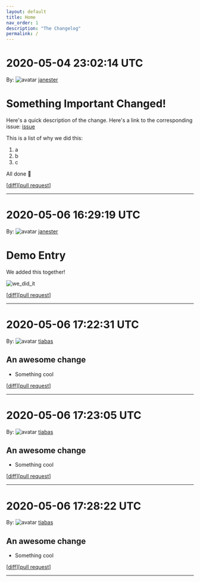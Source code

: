 ```yaml
---
layout: default
title: Home
nav_order: 1
description: "The Changelog"
permalink: /
---
```


# 2020-05-04 23:02:14 UTC

By: ![avatar](https://avatars1.githubusercontent.com/u/3330181?v=4&s=50) [janester](https://github.com/janester)

# Something Important Changed!

Here's a quick description of the change. Here's a link to the corresponding issue: [issue]()

This is a list of why we did this:

1. a
1. b
1. c

All done 🎉

[[diff](https://github.com/githubsatelliteworkshops/webhooks-with-rest/pull/9.diff)][[pull request](https://github.com/githubsatelliteworkshops/webhooks-with-rest/pull/9)]
* * *


# 2020-05-06 16:29:19 UTC

By: ![avatar](https://avatars1.githubusercontent.com/u/3330181?v=4&s=50) [janester](https://github.com/janester)

# Demo Entry

We added this together!

![we_did_it](https://user-images.githubusercontent.com/3330181/80780711-e9343480-8b3d-11ea-8a54-ab9fe9e70f95.gif)

[[diff](https://github.com/githubsatelliteworkshops/webhooks-with-rest/pull/18.diff)][[pull request](https://github.com/githubsatelliteworkshops/webhooks-with-rest/pull/18)]
* * *

# 2020-05-06 17:22:31 UTC

By: ![avatar](https://avatars3.githubusercontent.com/u/191347?v=4&s=50) [tiabas](https://github.com/tiabas)

## An awesome change
- Something cool

[[diff](https://github.com/tiabas/webhooks-with-rest/pull/1.diff)][[pull request](https://github.com/tiabas/webhooks-with-rest/pull/1)]
* * *

# 2020-05-06 17:23:05 UTC

By: ![avatar](https://avatars3.githubusercontent.com/u/191347?v=4&s=50) [tiabas](https://github.com/tiabas)

## An awesome change
- Something cool

[[diff](https://github.com/tiabas/webhooks-with-rest/pull/1.diff)][[pull request](https://github.com/tiabas/webhooks-with-rest/pull/1)]
* * *

# 2020-05-06 17:28:22 UTC

By: ![avatar](https://avatars3.githubusercontent.com/u/191347?v=4&s=50) [tiabas](https://github.com/tiabas)

## An awesome change
- Something cool

[[diff](https://github.com/tiabas/webhooks-with-rest/pull/1.diff)][[pull request](https://github.com/tiabas/webhooks-with-rest/pull/1)]
* * *

